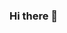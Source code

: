 ### Hi there 👋

<!--
**thegoatofgithub/thegoatofgithub** is a ✨ _special_ ✨ repository because its `README.md` (this file) appears on your GitHub profile.

Here are some ideas to get you started:

- 🔭 I’m currently working on the Class Meme Network
- 🌱 I’m currently learning Java
- 👯 I’m looking to collaborate on Nothing yet
- 🤔 I’m looking for help with Nothing Yet
- 💬 Ask me about ...
- 📫 How to reach me: ...
- 😄 Pronouns: he/him
- ⚡ Fun fact: I know 8 programming languages
--> 
